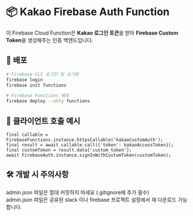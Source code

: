 # 📦 Kakao Firebase Auth Function

이 Firebase Cloud Function은 **Kakao 로그인 토큰**을 받아 **Firebase Custom Token**을 생성해주는 인증 백엔드입니다.

## 🚀 배포
```bash
# Firebase CLI 로그인 및 초기화
firebase login
firebase init functions

# Firebase Functions 배포
firebase deploy --only functions
```


## 📲 클라이언트 호출 예시
```
final callable = FirebaseFunctions.instance.httpsCallable('kakaoCustomAuth');
final result = await callable.call({'token': kakaoAccessToken});
final customToken = result.data['custom_token'];
await FirebaseAuth.instance.signInWithCustomToken(customToken);
```

## 🛠️ 개발 시 주의사항
admin.json 파일은 절대 커밋하지 마세요 (.gitignore에 추가 필수)  
admin.json 파일은 공유된 slack 이나 firebase 프로젝트 설정에서 재 다운로드 가능합니다.
